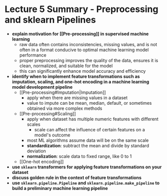 # Lecture 5 Summary - Preprocessing and sklearn Pipelines
- **explain motivation for [[Pre-processing]] in supervised machine learning**
	- raw data often contains inconsistencies, missing values, and is not often in a format conducive to optimal machine learning model performance
	- proper preprocessing improves the quality of the data, ensures it is clean, normalized, and suitable for the model
	- this can significantly enhance model accuracy and efficiency
- **identify when to implement feature transformations such as imputation, scaling, and one-hot encoding in a machine learning model development pipeline**
	- [[Pre-processing#Imputation|Imputation]]
		- apply when there are missing values in a dataset
		- value to impute can be mean, median, default, or sometimes obtained via more complex methods 
	- [[Pre-processing#Scaling]]
		- apply when dataset has multiple numeric features with different scales
			- scale can affect the influence of certain features on a model's outcome
		- most ML algorithms assume data will be on the same scale
		- **standardization**: subtract the mean and divide by standard deviation
		- **normalization**: scale data to fixed range, like 0 to 1
	- [[One-hot encoding]]
- **use `sklearn` transformers for applying feature transformations on your dataset**
- **discuss golden rule in the context of feature transformations**
- **use `sklearn.pipeline.Pipeline` and `sklearn.pipeline.make_pipeline` to build a preliminary machine learning pipeline**
